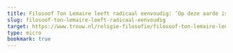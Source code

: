 ```yaml
---
title: Filosoof Ton Lemaire leeft radicaal eenvoudig: ‘Op deze aarde is geen onschuldig verblijf mogelijk’
slug: filosoof-ton-lemaire-leeft-radicaal-eenvoudig
target: https://www.trouw.nl/religie-filosofie/filosoof-ton-lemaire-leeft-radicaal-eenvoudig-op-deze-aarde-is-geen-onschuldig-verblijf-mogelijk~bcfa9107/?ctm_ctid=b9ec1ecd670420f0edd59cd2e3333277
type: micro
bookmark: true
---
```

 
